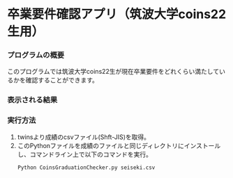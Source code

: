 # 卒業要件確認アプリ（筑波大学coins22生用）

### プログラムの概要
このプログラムでは筑波大学coins22生が現在卒業要件をどれくらい満たしているかを確認することができます。

### 表示される結果

### 実行方法
1. twinsより成績のcsvファイル(Shft-JIS)を取得。
2. このPythonファイルを成績のファイルと同じディレクトリにインストールし、コマンドライン上で以下のコマンドを実行。
   ```
   Python CoinsGraduationChecker.py seiseki.csv
   ```
